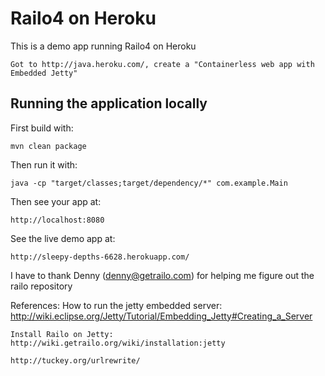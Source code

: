 # Railo4 on Heroku

This is a demo app running Railo4 on Heroku

	Got to http://java.heroku.com/, create a "Containerless web app with Embedded Jetty"

## Running the application locally

First build with:

    mvn clean package

Then run it with:

    java -cp "target/classes;target/dependency/*" com.example.Main
	
Then see your app at:

    http://localhost:8080
	
    
See the live demo app at:
	
	http://sleepy-depths-6628.herokuapp.com/
	
I have to thank Denny (denny@getrailo.com) for helping me figure out the railo repository	

References:
	How to run the jetty embedded server:
	http://wiki.eclipse.org/Jetty/Tutorial/Embedding_Jetty#Creating_a_Server

	Install Railo on Jetty:
	http://wiki.getrailo.org/wiki/installation:jetty

	http://tuckey.org/urlrewrite/
